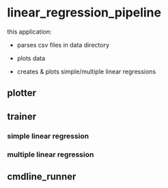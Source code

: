 # linear_regression_pipeline

this application:

* parses csv files in data directory

* plots data

* creates & plots simple/multiple linear regressions

## plotter

## trainer

### simple linear regression

### multiple linear regression

## cmdline_runner




